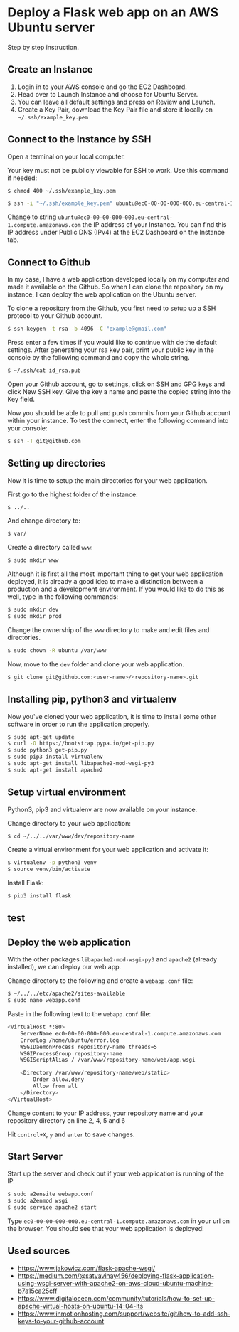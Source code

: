 # Deploy a Flask web app on an AWS Ubuntu server

Step by step instruction.

## Create an Instance

1. Login in to your AWS console and go the EC2 Dashboard.
2. Head over to Launch Instance and choose for Ubuntu Server.
3. You can leave all default settings and press on Review and Launch.
4. Create a Key Pair, download the Key Pair file and store it locally on
`~/.ssh/example_key.pem`

## Connect to the Instance by SSH

Open a terminal on your local computer.

Your key must not be publicly viewable for SSH to work. Use this command if
needed:

```bash
$ chmod 400 ~/.ssh/example_key.pem
```


```bash
$ ssh -i "~/.ssh/example_key.pem" ubuntu@ec0-00-00-000-000.eu-central-1.compute.amazonaws.com
```

Change to string `ubuntu@ec0-00-00-000-000.eu-central-1.compute.amazonaws.com`
the IP address of your Instance. You can find this IP address under Public DNS
(IPv4) at the EC2 Dashboard on the Instance tab.

## Connect to Github

In my case, I have a web application developed locally on my computer and made
it available on the Github. So when I can clone the repository on my instance,
I can deploy the web application on the Ubuntu server.

To clone a repository from the Github, you first need to setup up a SSH protocol
to your Github account.

```bash
$ ssh-keygen -t rsa -b 4096 -C "example@gmail.com"
```

Press enter a few times if you would like to continue with de the default
settings. After generating your rsa key pair, print your public key in the
console by the following command and copy the whole string.

```bash
$ ~/.ssh/cat id_rsa.pub
```

Open your Github account, go to settings, click on SSH and GPG keys and click
New SSH key. Give the key a name and paste the copied string into the Key field.

Now you should be able to pull and push commits from your Github account within
your instance. To test the connect, enter the following command into your
console:

```bash
$ ssh -T git@github.com
```

## Setting up directories

Now it is time to setup the main directories for your web application.

First go to the highest folder of the instance:

```bash
$ ../..
```

And change directory to:

```bash
$ var/
```

Create a directory called `www`:

```bash
$ sudo mkdir www
```

Although it is first all the most important thing to get your web application
deployed, it is already a good idea to make a distinction between a production
and a development environment. If you would like to do this as well, type in
the following commands:

```bash
$ sudo mkdir dev
$ sudo mkdir prod
```

Change the ownership of the `www` directory to make and edit files and
directories.

```bash
$ sudo chown -R ubuntu /var/www
```

Now, move to the `dev` folder and clone your web application.

```bash
$ git clone git@github.com:<user-name>/<repository-name>.git
```

## Installing pip, python3 and virtualenv

Now you've cloned your web application, it is time to install some other
software in order to run the application properly.

```bash
$ sudo apt-get update
$ curl -O https://bootstrap.pypa.io/get-pip.py
$ sudo python3 get-pip.py
$ sudo pip3 install virtualenv
$ sudo apt-get install libapache2-mod-wsgi-py3
$ sudo apt-get install apache2
```

## Setup virtual environment

Python3, pip3 and virtualenv are now available on your instance.

Change directory to your web application:

```bash
$ cd ~/../../var/www/dev/repository-name
```

Create a virtual environment for your web application and activate it:

```bash
$ virtualenv -p python3 venv
$ source venv/bin/activate
```

Install Flask:

```bash
$ pip3 install flask
```

## test


## Deploy the web application

With the other packages `libapache2-mod-wsgi-py3` and `apache2` (already
installed), we can deploy our web app.

Change directory to the following and create a `webapp.conf` file:

```bash
$ ~/../../etc/apache2/sites-available
$ sudo nano webapp.conf
```

Paste in the following text to the `webapp.conf` file:

```bash
<VirtualHost *:80>
    ServerName ec0-00-00-000-000.eu-central-1.compute.amazonaws.com
    ErrorLog /home/ubuntu/error.log
    WSGIDaemonProcess repository-name threads=5
    WSGIProcessGroup repository-name
    WSGIScriptAlias / /var/www/repository-name/web/app.wsgi

    <Directory /var/www/repository-name/web/static>
        Order allow,deny
        Allow from all
    </Directory>
</VirtualHost>
```

Change content to your IP address, your repository name and your repository
directory on line 2, 4, 5 and 6

Hit `control+X`, `y` and `enter` to save changes.

## Start Server

Start up the server and check out if your web application is running of the IP.

```bash
$ sudo a2ensite webapp.conf
$ sudo a2enmod wsgi
$ sudo service apache2 start
```

Type `ec0-00-00-000-000.eu-central-1.compute.amazonaws.com` in your url on the
browser. You should see that your web application is deployed!

## Used sources

- https://www.jakowicz.com/flask-apache-wsgi/
- https://medium.com/@satyavinay456/deploying-flask-application-using-wsgi-server-with-apache2-on-aws-cloud-ubuntu-machine-b7a15ca25cff
- https://www.digitalocean.com/community/tutorials/how-to-set-up-apache-virtual-hosts-on-ubuntu-14-04-lts
- https://www.inmotionhosting.com/support/website/git/how-to-add-ssh-keys-to-your-github-account
